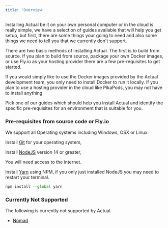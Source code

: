 ```yaml
---
title: 'Overview'
---
```


Installing Actual be it on your own personal computer or in the cloud is really simple, we have a selection of guides available that will help you get setup, but first, there are some things your going to need and also some things we need to tell you that we currently don't support.

There are two basic methods of installing Actual.  The first is to build from source.  If you plan to build from source, package your own Docker images, or use Fly.io as your hosting provider there are a few pre-requisites to get started. 

If you would simply like to use the Docker images provided by the Actual development team, you only need to install Docker to run it locally.  If you plan to use a hosting provider in the cloud like PikaPods, you may not have to install anything.

Pick one of our guides which should help you install Actual and identify the specific pre-requisites for an environment that is suitable for you.

### Pre-requisites from source code or Fly.io

We support all Operating systems including Windows, OSX or Linux.

Install [Git](https://git-scm.com/) for your operating system,

Install [NodeJS](https://nodejs.org/en/) version 14 or greater,

You will need access to the internet.

Install [Yarn](https://yarnpkg.com/) using NPM, if you only just installed NodeJS you may need to restart your terminal.

```js
npm install --global yarn
```

### Currently Not Supported 

The following is currently not supported by Actual.

* [Nomad](https://www.nomadproject.io/)

